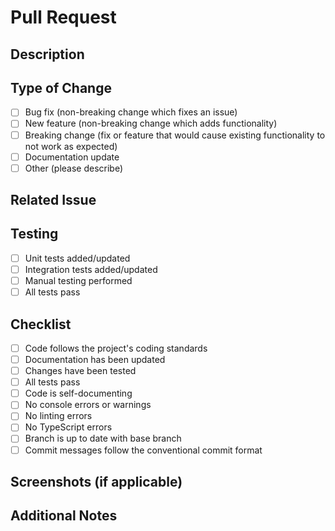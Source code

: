 # Pull Request

## Description
<!-- Provide a brief description of the changes in this PR -->

## Type of Change
- [ ] Bug fix (non-breaking change which fixes an issue)
- [ ] New feature (non-breaking change which adds functionality)
- [ ] Breaking change (fix or feature that would cause existing functionality to not work as expected)
- [ ] Documentation update
- [ ] Other (please describe)

## Related Issue
<!-- Link to the related issue using #issue_number -->

## Testing
- [ ] Unit tests added/updated
- [ ] Integration tests added/updated
- [ ] Manual testing performed
- [ ] All tests pass

## Checklist
- [ ] Code follows the project's coding standards
- [ ] Documentation has been updated
- [ ] Changes have been tested
- [ ] All tests pass
- [ ] Code is self-documenting
- [ ] No console errors or warnings
- [ ] No linting errors
- [ ] No TypeScript errors
- [ ] Branch is up to date with base branch
- [ ] Commit messages follow the conventional commit format

## Screenshots (if applicable)
<!-- Add screenshots to help explain your changes -->

## Additional Notes
<!-- Add any additional notes about the PR --> 